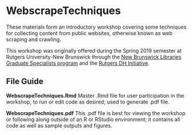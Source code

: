 # WebscrapeTechniques
These materials form an introductory workshop covering some techniques for collecting content from public websites, otherwise known as web scraping and crawling.

This workshop was originally offered during the Spring 2019 semester at Rutgers University-New Brunswick through the [New Brunswick Libraries Graduate Specialists program](https://libguides.rutgers.edu/graduatespecialist/) and the [Rutgers DH Initiative](http://dh.rutgers.edu/).

## File Guide
**WebscrapeTechniques.Rmd** Master .Rmd file for user participation in the workshop, to run or edit code as desired; used to generate .pdf file.

**WebscrapeTechniques.pdf** This .pdf file is best for viewing the workshop or following along outside of an R or RStudio environment; it contains all code as well as sample outputs and figures.